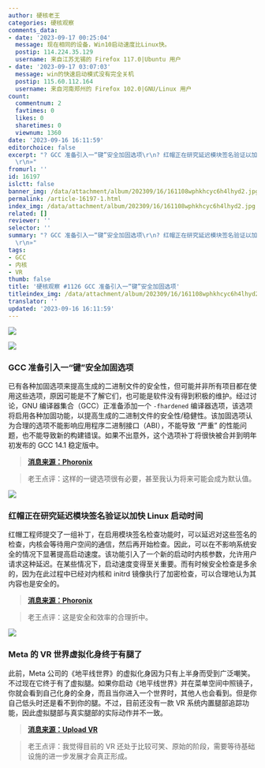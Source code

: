 ```yaml
---
author: 硬核老王
categories: 硬核观察
comments_data:
- date: '2023-09-17 00:25:04'
  message: 现在相同的设备，Win10启动速度比Linux快。
  postip: 114.224.35.129
  username: 来自江苏无锡的 Firefox 117.0|Ubuntu 用户
- date: '2023-09-17 03:07:03'
  message: win的快速启动模式没有完全关机
  postip: 115.60.112.164
  username: 来自河南郑州的 Firefox 102.0|GNU/Linux 用户
count:
  commentnum: 2
  favtimes: 0
  likes: 0
  sharetimes: 0
  viewnum: 1360
date: '2023-09-16 16:11:59'
editorchoice: false
excerpt: "? GCC 准备引入一“键”安全加固选项\r\n? 红帽正在研究延迟模块签名验证以加快 Linux 启动时间\r\n? Meta 的 VR 世界虚拟化身终于有腿了\r\n»
  \r\n»"
fromurl: ''
id: 16197
islctt: false
banner_img: /data/attachment/album/202309/16/161108wphkhcyc6h4lhyd2.jpg
permalink: /article-16197-1.html
index_img: /data/attachment/album/202309/16/161108wphkhcyc6h4lhyd2.jpg
related: []
reviewer: ''
selector: ''
summary: "? GCC 准备引入一“键”安全加固选项\r\n? 红帽正在研究延迟模块签名验证以加快 Linux 启动时间\r\n? Meta 的 VR 世界虚拟化身终于有腿了\r\n»
  \r\n»"
tags:
- GCC
- 内核
- VR
thumb: false
title: '硬核观察 #1126 GCC 准备引入一“键”安全加固选项'
titleindex_img: /data/attachment/album/202309/16/161108wphkhcyc6h4lhyd2.jpg
translator: ''
updated: '2023-09-16 16:11:59'
---
```


![](/data/attachment/album/202309/16/161108wphkhcyc6h4lhyd2.jpg)


![](/data/attachment/album/202309/16/161116vg6j6djppy66gpb6.jpg)


### GCC 准备引入一“键”安全加固选项


已有各种加固选项来提高生成的二进制文件的安全性，但可能并非所有项目都在使用这些选项，原因可能是不了解它们，也可能是软件没有得到积极的维护。经过讨论，GNU 编译器集合（GCC）正准备添加一个 `-fhardened` 编译器选项，该选项将启用各种加固功能，以提高生成的二进制文件的安全性/稳健性。该加固选项认为合理的选项不能影响应用程序二进制接口（ABI），不能导致 “严重” 的性能问题，也不能导致新的构建错误。如果不出意外，这个选项补丁将很快被合并到明年初发布的 GCC 14.1 稳定版中。



> 
> **[消息来源：Phoronix](https://www.phoronix.com/news/GCC-fhardened-Hardening-Option)**
> 
> 
> 



> 
> 老王点评：这样的一键选项很有必要，甚至我认为将来可能会成为默认值。
> 
> 
> 


![](/data/attachment/album/202309/16/161130yl2hhi2ul211zfzk.jpg)


### 红帽正在研究延迟模块签名验证以加快 Linux 启动时间


红帽工程师提交了一组补丁，在启用模块签名检查功能时，可以延迟对这些签名的检查，内核会等待用户空间的通信，然后再开始检查。因此，可以在不影响系统安全的情况下显著提高启动速度。该功能引入了一个新的启动时内核参数，允许用户请求这种延迟。在某些情况下，启动速度变得至关重要。而有时候安全检查是多余的，因为在此过程中已经对内核和 initrd 镜像执行了加密检查，可以合理地认为其内容也是安全的。



> 
> **[消息来源：Phoronix](https://www.phoronix.com/news/Linux-Delay-Module-Verification)**
> 
> 
> 



> 
> 老王点评：这是安全和效率的合理折中。
> 
> 
> 


![](/data/attachment/album/202309/16/161143vp6577iijwa7z7si.jpg)


### Meta 的 VR 世界虚拟化身终于有腿了


此前，Meta 公司的《地平线世界》的虚拟化身因为只有上半身而受到广泛嘲笑。不过现在它终于有了虚拟腿。如果你启动《地平线世界》并在菜单空间中照镜子，你就会看到自己化身的全身，而且当你进入一个世界时，其他人也会看到。但是你自己低头时还是看不到你的腿。不过，目前还没有一款 VR 系统内置腿部追踪功能，因此虚拟腿部与真实腿部的实际动作并不一致。



> 
> **[消息来源：Upload VR](https://www.uploadvr.com/meta-avatars-horizon-worlds-metaverse-legs/)**
> 
> 
> 



> 
> 老王点评：我觉得目前的 VR 还处于比较可笑、原始的阶段，需要等待基础设施的进一步发展才会真正形成。
> 
> 
>